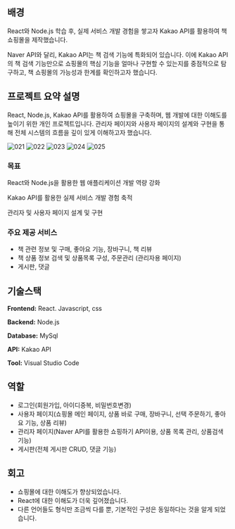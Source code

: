 ## 배경

React와 Node.js 학습 후, 실제 서비스 개발 경험을 쌓고자 Kakao API를 활용하여 책 쇼핑몰을 제작했습니다. 

Naver API와 달리, Kakao API는 책 검색 기능에 특화되어 있습니다. 이에 Kakao API의 책 검색 기능만으로 쇼핑몰의 핵심 기능을 얼마나 구현할 수 있는지를 중점적으로 탐구하고, 책 쇼핑몰의 가능성과 한계를 확인하고자 했습니다.

## 프로젝트 요약 설명

React, Node.js, Kakao API를 활용하여 쇼핑몰을 구축하며, 웹 개발에 대한 이해도를 높이기 위한 개인 프로젝트입니다. 관리자 페이지와 사용자 페이지의 설계와 구현을 통해 전체 시스템의 흐름을 깊이 있게 이해하고자 했습니다.

![021](https://github.com/user-attachments/assets/cf11fc43-0f36-47fe-9dab-1509bf553871)
![022](https://github.com/user-attachments/assets/495a7b63-0f53-438a-92fa-541b6ccf3000)
![023](https://github.com/user-attachments/assets/e4e945d6-76b1-46a1-9525-4bb5ede99683)
![024](https://github.com/user-attachments/assets/d3803ab9-d9ac-4f7d-8eed-bc77bfaed46d)
![025](https://github.com/user-attachments/assets/a7b9a9da-b798-49ec-aed4-0c32f77b2ff9)


### 목표

React와 Node.js을 활용한 웹 애플리케이션 개발 역량 강화

Kakao API를 활용한 실제 서비스 개발 경험 축적

관리자 및 사용자 페이지 설계 및 구현

### 주요 제공 서비스

- 책 관련 정보 및 구매, 좋아요 기능, 장바구니, 책 리뷰
- 책 상품 정보 검색 및 상품목록 구성, 주문관리 (관리자용 페이지)
- 게시판, 댓글

## 기술스택

**Frontend:** React.  Javascript, css

**Backend:** Node.js

**Database:** MySql

**API:** Kakao API

**Tool:** Visual Studio Code

## 역할

- 로그인(회원가입, 아이디중복, 비밀번호변경)
- 사용자 페이지(쇼핑몰 메인 페이지, 상품 바로 구매, 장바구니, 선택 주문하기, 좋아요 기능, 상품 리뷰)
- 관리자 페이지(Naver API를 활용한 쇼핑하기 API이용, 상품 목록 관리, 상품검색 기능)
- 게시판(전체 게시판 CRUD, 댓글 기능)

## 회고

- 쇼핑몰에 대한 이해도가 향상되었습니다.
- React에 대한 이해도가 더욱 깊어졌습니다.
- 다른 언어들도 형식만 조금씩 다를 뿐, 기본적인 구성은 동일하다는 것을 알게 되었습니다.
